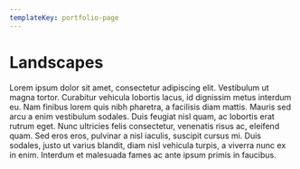 ```yaml
---
templateKey: portfolio-page
---
```


# Landscapes

Lorem ipsum dolor sit amet, consectetur adipiscing elit. Vestibulum ut magna tortor. Curabitur vehicula lobortis lacus, id dignissim metus interdum eu. Nam finibus lorem quis nibh pharetra, a facilisis diam mattis. Mauris sed arcu a enim vestibulum sodales. Duis feugiat nisl quam, ac lobortis erat rutrum eget. Nunc ultricies felis consectetur, venenatis risus ac, eleifend quam. Sed eros eros, pulvinar a nisl iaculis, suscipit cursus mi. Duis sodales, justo ut varius blandit, diam nisl vehicula turpis, a viverra nunc ex in enim. Interdum et malesuada fames ac ante ipsum primis in faucibus.